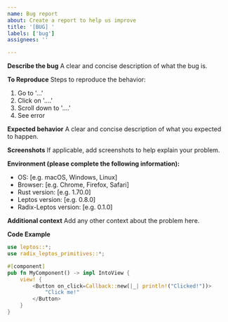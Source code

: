 ```yaml
---
name: Bug report
about: Create a report to help us improve
title: '[BUG] '
labels: ['bug']
assignees: ''

---
```


**Describe the bug**
A clear and concise description of what the bug is.

**To Reproduce**
Steps to reproduce the behavior:
1. Go to '...'
2. Click on '....'
3. Scroll down to '....'
4. See error

**Expected behavior**
A clear and concise description of what you expected to happen.

**Screenshots**
If applicable, add screenshots to help explain your problem.

**Environment (please complete the following information):**
 - OS: [e.g. macOS, Windows, Linux]
 - Browser: [e.g. Chrome, Firefox, Safari]
 - Rust version: [e.g. 1.70.0]
 - Leptos version: [e.g. 0.8.0]
 - Radix-Leptos version: [e.g. 0.1.0]

**Additional context**
Add any other context about the problem here.

**Code Example**
```rust
use leptos::*;
use radix_leptos_primitives::*;

#[component]
pub fn MyComponent() -> impl IntoView {
    view! {
        <Button on_click=Callback::new(|_| println!("Clicked!"))>
            "Click me!"
        </Button>
    }
}
```

